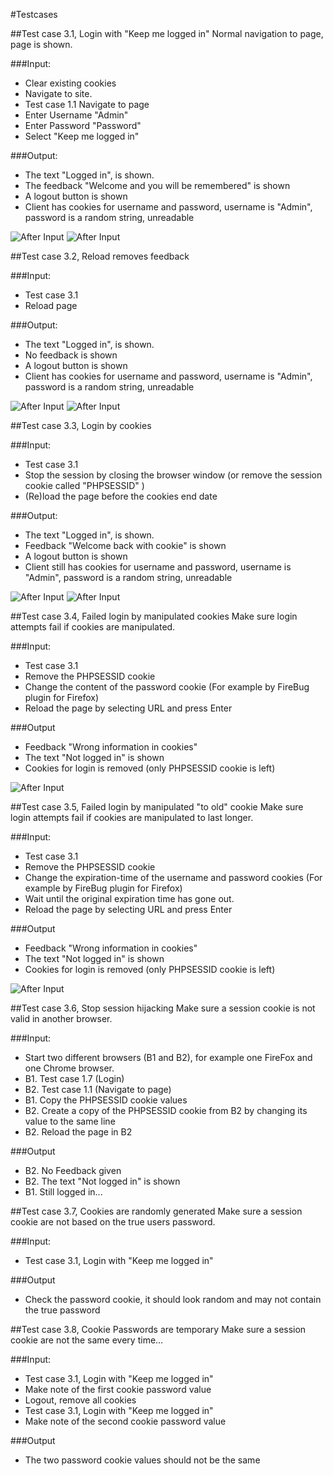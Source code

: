 #Testcases

##Test case 3.1, Login with "Keep me logged in" 
Normal navigation to page, page is shown.


###Input:
 * Clear existing cookies
 * Navigate to site.
 * Test case 1.1 Navigate to page
 * Enter Username "Admin"
 * Enter Password "Password"
 * Select "Keep me logged in"
 
###Output:
 * The text "Logged in", is shown.
 * The feedback "Welcome and you will be remembered" is shown
 * A logout button is shown
 * Client has cookies for username and password, username is "Admin", password is a random string, unreadable
 
![After Input](loginwithkeep.png)
![After Input](cookies.png)

##Test case 3.2, Reload removes feedback

###Input:
 * Test case 3.1
 * Reload page
 
###Output:
 * The text "Logged in", is shown.
 * No feedback is shown
 * A logout button is shown
 * Client has cookies for username and password, username is "Admin", password is a random string, unreadable
 
![After Input](StillLoggedIn.png)
![After Input](cookies.png)


##Test case 3.3, Login by cookies

###Input:
 * Test case 3.1
 * Stop the session by closing the browser window (or remove the session cookie called "PHPSESSID" )
 * (Re)load the page before the cookies end date
 
###Output:
 * The text "Logged in", is shown.
 * Feedback "Welcome back with cookie" is shown
 * A logout button is shown
 * Client still has cookies for username and password, username is "Admin", password is a random string, unreadable
 
![After Input](LoginByCookies.png)
![After Input](cookies.png)

##Test case 3.4, Failed login by manipulated cookies
Make sure login attempts fail if cookies are manipulated.

###Input:
 * Test case 3.1
 * Remove the PHPSESSID cookie
 * Change the content of the password cookie (For example by FireBug plugin for Firefox)
 * Reload the page by selecting URL and press Enter

###Output
 * Feedback "Wrong information in cookies"
 * The text "Not logged in" is shown
 * Cookies for login is removed (only PHPSESSID cookie is left)
 
![After Input](WrongInformationInCookies.png)

##Test case 3.5, Failed login by manipulated "to old" cookie
Make sure login attempts fail if cookies are manipulated to last longer.

###Input:
 * Test case 3.1
 * Remove the PHPSESSID cookie
 * Change the expiration-time of the username and password cookies (For example by FireBug plugin for Firefox)
 * Wait until the original expiration time has gone out.
 * Reload the page by selecting URL and press Enter

###Output
 * Feedback "Wrong information in cookies"
 * The text "Not logged in" is shown
 * Cookies for login is removed (only PHPSESSID cookie is left)
 
![After Input](WrongInformationInCookies.png)

##Test case 3.6, Stop session hijacking
Make sure a session cookie is not valid in another browser.

###Input:
 * Start two different browsers (B1 and B2), for example one FireFox and one Chrome browser.
 * B1. Test case 1.7 (Login)
 * B2. Test case 1.1 (Navigate to page)
 * B1. Copy the PHPSESSID cookie values 
 * B2. Create a copy of the PHPSESSID cookie from B2 by changing its value to the same line
 * B2. Reload the page in B2 

###Output
 * B2. No Feedback given
 * B2. The text "Not logged in" is shown
 * B1. Still logged in...
 
##Test case 3.7, Cookies are randomly generated
Make sure a session cookie are not based on the true users password.

###Input:
 * Test case 3.1, Login with "Keep me logged in" 

###Output
 * Check the password cookie, it should look random and may not contain the true password
 
##Test case 3.8, Cookie Passwords are temporary
Make sure a session cookie are not the same every time...

###Input:
 * Test case 3.1, Login with "Keep me logged in" 
 * Make note of the first cookie password value
 * Logout, remove all cookies
 * Test case 3.1, Login with "Keep me logged in" 
 * Make note of the second cookie password value

###Output
 * The two password cookie values should not be the same
 
 
 
